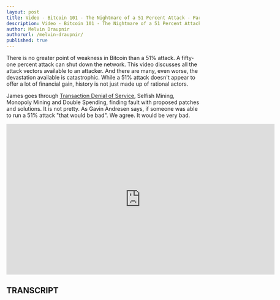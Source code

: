 ```yaml
---
layout: post
title: Video - Bitcoin 101 - The Nightmare of a 51 Percent Attack - Part 2 - How to Destroy Bitcoin
description: Video - Bitcoin 101 - The Nightmare of a 51 Percent Attack - Part 2 - How to Destroy Bitcoin
author: Melvin Draupnir
authorurl: /melvin-draupnir/
published: true
---
```


<p>There is no greater point of weakness in Bitcoin than a 51% attack. A fifty-one percent attack can shut down the network. This video discusses all the attack vectors available to an attacker. And there are many, even worse, the devastation available is catastrophic. While a 51% attack doesn't appear to offer a lot of financial gain, history is not just made up of rational actors. </p>

<p>James goes through <a href="/confidential-transactions/">Transaction Denial of Service</a>, Selfish Mining, Monopoly Mining and Double Spending, finding fault with proposed patches and solutions. It is not pretty. As Gavin Andresen says, if someone was able to run a 51% attack "that would be bad". We agree. It would be very bad.</p>

<center><iframe width="700" height="394" src="https://www.youtube.com/embed/Kjtgp5h-jEY?list=PLzctEq7iZD-7-DgJM604zsndMapn9ff6q" frameborder="0" allowfullscreen></iframe></center>

<h2>TRANSCRIPT</h2>
